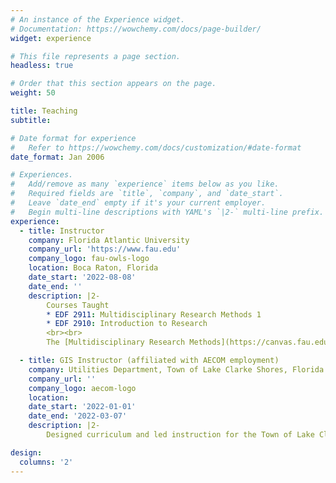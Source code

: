 ```yaml
---
# An instance of the Experience widget.
# Documentation: https://wowchemy.com/docs/page-builder/
widget: experience

# This file represents a page section.
headless: true

# Order that this section appears on the page.
weight: 50

title: Teaching
subtitle:

# Date format for experience
#   Refer to https://wowchemy.com/docs/customization/#date-format
date_format: Jan 2006

# Experiences.
#   Add/remove as many `experience` items below as you like.
#   Required fields are `title`, `company`, and `date_start`.
#   Leave `date_end` empty if it's your current employer.
#   Begin multi-line descriptions with YAML's `|2-` multi-line prefix.
experience:
  - title: Instructor
    company: Florida Atlantic University
    company_url: 'https://www.fau.edu'
    company_logo: fau-owls-logo
    location: Boca Raton, Florida
    date_start: '2022-08-08'
    date_end: ''
    description: |2-
        Courses Taught
        * EDF 2911: Multidisciplinary Research Methods 1
        * EDF 2910: Introduction to Research
        <br><br>
        The [Multidisciplinary Research Methods](https://canvas.fau.edu/courses/36616/pages/research-courses) course series connects undergraduates with faculty researchers, teaches primary literature search and analysis, and mentors students as they write grant proposals, present at conferences, and co-author publications. This unique program is offered to high school students.

  - title: GIS Instructor (affiliated with AECOM employment)
    company: Utilities Department, Town of Lake Clarke Shores, Florida
    company_url: ''
    company_logo: aecom-logo
    location: 
    date_start: '2022-01-01'
    date_end: '2022-03-07'
    description: |2-
        Designed curriculum and led instruction for the Town of Lake Clarke Shores’ utility engineers on how to effectively leverage geographic information systems, specifically ESRI ArcGIS Pro, for water and wastewater utilities data.

design:
  columns: '2'
---
```

